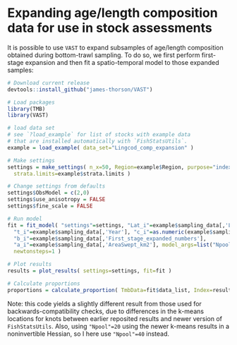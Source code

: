 # Expanding age/length composition data for use in stock assessments

It is possible to use `VAST` to expand subsamples of age/length composition obtained during bottom-trawl sampling.  To do so, we first perform first-stage expansion and then fit a spatio-temporal model to those expanded samples:

```R
# Download current release
devtools::install_github("james-thorson/VAST")

# Load packages
library(TMB)
library(VAST)

# load data set
# see `?load_example` for list of stocks with example data
# that are installed automatically with `FishStatsUtils`.
example = load_example( data_set="Lingcod_comp_expansion" )

# Make settings
settings = make_settings( n_x=50, Region=example$Region, purpose="index",
  strata.limits=example$strata.limits )

# Change settings from defaults
settings$ObsModel = c(2,0)
settings$use_anisotropy = FALSE
settings$fine_scale = FALSE

# Run model
fit = fit_model( "settings"=settings, "Lat_i"=example$sampling_data[,'Lat'], "Lon_i"=example$sampling_data[,'Lon'],
  "t_i"=example$sampling_data[,'Year'], "c_i"=as.numeric(example$sampling_data[,"Length_bin"])-1,
  "b_i"=example$sampling_data[,'First_stage_expanded_numbers'],
  "a_i"=example$sampling_data[,'AreaSwept_km2'], model_args=list("Npool"=40),
  newtonsteps=1 )

# Plot results
results = plot_results( settings=settings, fit=fit )

# Calculate proportions
proportions = calculate_proportion( TmbData=fit$data_list, Index=results$Index, Year_Set=fit$year_labels )
```

Note: this code yields a slightly different result from those used for backwards-compatibility checks, due to differences in the k-means locations for knots between earlier reposited results and newer version of `FishStatsUtils`. Also, using `"Npool"=20` using the newer k-means results in a noninvertible Hessian, so I here use `"Npool"=40` instead.